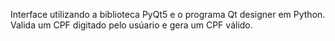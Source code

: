 Interface utilizando a biblioteca PyQt5 e o programa Qt designer em Python. 
Valida um CPF digitado pelo usúario e gera um CPF válido.
